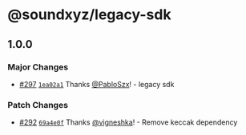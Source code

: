 # @soundxyz/legacy-sdk

## 1.0.0

### Major Changes

- [#297](https://github.com/soundxyz/sdk/pull/297) [`1ea02a1`](https://github.com/soundxyz/sdk/commit/1ea02a1fe77f5b0ed4248b6d498ff288d62d02cc) Thanks [@PabloSzx](https://github.com/PabloSzx)! - legacy sdk

### Patch Changes

- [#292](https://github.com/soundxyz/sdk/pull/292) [`69a4e0f`](https://github.com/soundxyz/sdk/commit/69a4e0fc72653b0376de9b037f5eeb25ae188394) Thanks [@vigneshka](https://github.com/vigneshka)! - Remove keccak dependency
